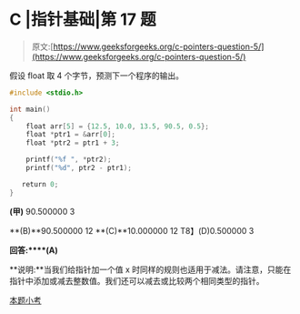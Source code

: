 # C |指针基础|第 17 题

> 原文:[https://www.geeksforgeeks.org/c-pointers-question-5/](https://www.geeksforgeeks.org/c-pointers-question-5/)

假设 float 取 4 个字节，预测下一个程序的输出。

```cpp
#include <stdio.h>

int main()
{
    float arr[5] = {12.5, 10.0, 13.5, 90.5, 0.5};
    float *ptr1 = &arr[0];
    float *ptr2 = ptr1 + 3;

    printf("%f ", *ptr2);
    printf("%d", ptr2 - ptr1);

   return 0;
}
```

**(甲)** 90.500000
3

**(B)**90.500000
12
**(C)**10.000000
12
T8】(D)0.500000
3

**回答:****(A)**

**说明:**当我们给指针加一个值 x 时同样的规则也适用于减法。请注意，只能在指针中添加或减去整数值。我们还可以减去或比较两个相同类型的指针。

[本题小考](https://www.geeksforgeeks.org/c-language-2-gq/pointers-gq/)